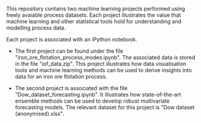 This repository contains two machine learning projects performed using freely avaiable process datasets. Each project illustrates the value that machine learning and other statistical tools hold for understanding and modelling process data.

Each project is associated with an iPython notebook.

- The first project can be found under the file "iron_ore_flotation_process_modes.ipynb". The associated data is stored in the file "iof_data.zip". 
This project illustrates how data visualisation tools and machine learning methods can be used to derive insights into data for an iron ore flotation process.

- The second project is associated with the file "Dow_dataset_forecasting.ipynb". It illustrates how state-of-the-art ensemble methods can be used to develop robust multivariate forecasting models. The relevant dataset for this project is "Dow dataset (anonymised).xlsx".

